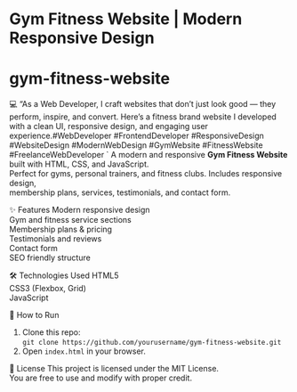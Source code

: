 # Gym Fitness Website | Modern Responsive Design
# gym-fitness-website
💻 “As a Web Developer, I craft websites that don’t just look good — they perform, inspire, and convert. Here’s a fitness brand website I developed with a clean UI, responsive design, and engaging user experience.#WebDeveloper #FrontendDeveloper #ResponsiveDesign #WebsiteDesign  #ModernWebDesign #GymWebsite #FitnessWebsite  #FreelanceWebDeveloper `
A modern and responsive **Gym Fitness Website** built with HTML, CSS, and JavaScript.  
Perfect for gyms, personal trainers, and fitness clubs. Includes responsive design,  
membership plans, services, testimonials, and contact form.

 ✨ Features
 Modern responsive design  
 Gym and fitness service sections  
 Membership plans & pricing  
 Testimonials and reviews  
 Contact form  
 SEO friendly structure

 🛠️ Technologies Used
 HTML5  
CSS3 (Flexbox, Grid)  
JavaScript 

🚀 How to Run
1. Clone this repo:  
   `git clone https://github.com/yourusername/gym-fitness-website.git`  
2. Open `index.html` in your browser.

📜 License
This project is licensed under the MIT License.  
You are free to use and modify with proper credit.
